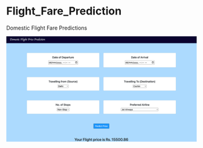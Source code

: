# Flight_Fare_Prediction
Domestic Flight Fare Predictions

![My Image](https://github.com/indrajanambiar/Flight_Fare_Prediction/blob/main/demo_flight_fare.png)


